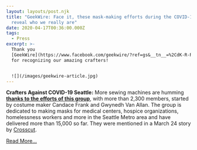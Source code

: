 ```yaml
---
layout: layouts/post.njk
title: "GeekWire: Face it, these mask-making efforts during the COVID-19 crisis
  reveal who we really are"
date: 2020-04-17T00:36:00.000Z
tags:
  - Press
excerpt: >-
  Thank you
  [GeekWire](https://www.facebook.com/geekwire/?ref=gs&__tn__=%2CdK-R-R&eid=ARCEuQO7EkC-sBjl82f0ynTAeNaKP7k70qFBapnlGxRi1H4xW4ENI3XsCVvzVq_sfHflCFttGxO4NW-K&fref=gs&dti=2559223211033116&hc_location=group)
  for recognizing our amazing crafters!


  ![](/images/geekwire-article.jpg)
---
```

**Crafters Against COVID-19 Seattle:** More sewing machines are humming **[thanks to the efforts of this group](https://www.facebook.com/groups/2559223211033116/)**, with more than 2,300 members, started by costume maker Candace Frank and Gwynedh Van Allan. The group is dedicated to making masks for medical centers, hospice organizations, homelessness workers and more in the Seattle Metro area and have delivered more than 15,000 so far. They were mentioned in a March 24 story by [Crosscut](https://crosscut.com/2020/03/seattle-crafters-are-making-diy-masks-and-face-shields-help-fight-coronavirus).

[Read More...](https://www.geekwire.com/2020/face-mask-making-efforts-covid-19-crisis-reveal-really/)